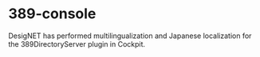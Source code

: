 # 389-console
DesigNET has performed multilingualization and Japanese localization for the 389DirectoryServer plugin in Cockpit.
